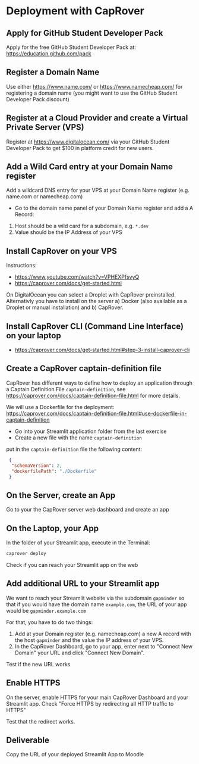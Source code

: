 # Deployment with CapRover

## Apply for GitHub Student Developer Pack

Apply for the free GitHub Student Developer Pack at: https://education.github.com/pack

## Register a Domain Name

Use either https://www.name.com/ or https://www.namecheap.com/ for registering a domain name (you might want to use the GitHub Student Developer Pack discount)

## Register at a Cloud Provider and create a Virtual Private Server (VPS)

Register at https://www.digitalocean.com/ via your GitHub Student Developer Pack to get $100 in platform credit for new users.

## Add a Wild Card entry at your Domain Name register

Add a wildcard DNS entry for your VPS at your Domain Name register (e.g. name.com or namecheap.com)
- Go to the domain name panel of your Domain Name register and add a A Record:
1. Host should be a wild card for a subdomain, e.g. `*.dev`
2. Value should be the IP Address of your VPS

## Install CapRover on your VPS

Instructions:
- https://www.youtube.com/watch?v=VPHEXPfsvyQ 
- https://caprover.com/docs/get-started.html 

On DigitalOcean you can select a Droplet with CapRover preinstalled. 
Alternativly you have to install on the server a) Docker (also available as a Droplet or manual installation) and b) CapRover.

## Install CapRover CLI (Command Line Interface) on your laptop

- https://caprover.com/docs/get-started.html#step-3-install-caprover-cli 


## Create a CapRover captain-definition file

CapRover has different ways to define how to deploy an application through a Captain Definition File `captain-definition`, see https://caprover.com/docs/captain-definition-file.html for more details.

We will use a Dockerfile for the deployment: https://caprover.com/docs/captain-definition-file.html#use-dockerfile-in-captain-definition 

- Go into your Streamlit application folder from the last exercise
- Create a new file with the name `captain-definition`

put in the `captain-definition` file the following content:
```json
 {
  "schemaVersion": 2,
  "dockerfilePath": "./Dockerfile"
 }
```

## On the Server, create an App

Go to your the CapRover server web dashboard and create an app

## On the Laptop, your App

In the folder of your Streamlit app, execute in the Terminal:

```bash
caprover deploy
```

Check if you can reach your Streamlit app on the web

## Add additional URL to your Streamlit app

We want to reach your Streamlit website via the subdomain `gapminder` so that if you would have the domain name `example.com`, the URL of your app would be `gapminder.example.com`

For that, you have to do two things:
1. Add at your Domain register (e.g. namecheap.com) a new A record with the host `gapminder` and the value the IP address of your VPS.
2. In the CapRover Dashboard, go to your app, enter next to "Connect New Domain" your URL and click "Connect New Domain". 

Test if the new URL works

## Enable HTTPS

On the server, enable HTTPS for your main CapRover Dashboard and your Streamlit app. Check "Force HTTPS by redirecting all HTTP traffic to HTTPS" 

Test that the redirect works.

## Deliverable

Copy the URL of your deployed Streamlit App to Moodle

